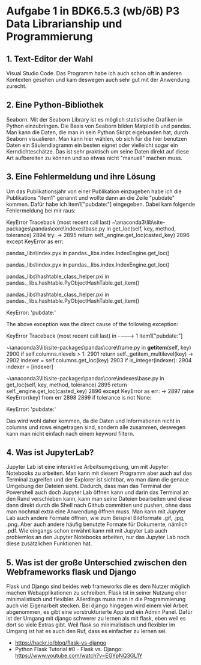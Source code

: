 # Aufgabe 1 in BDK6.5.3 (wb/öB) P3 Data Librarianship und Programmierung

## 1. Text-Editor der Wahl
Visual Studio Code. Das Programm habe ich auch schon oft in anderen Kontexten gesehen und kam deswegen auch sehr gut mit der Anwendung zurecht.

## 2. Eine Python-Bibliothek
Seaborn. Mit der Seaborn Library ist es möglich statistische Grafiken in Python einzubringen. Die Basis von Seaborn bilden Matplotlib und pandas. Man kann die Daten, die man in sein Python Skript eigebunden hat, durch Seaborn visualieren. Man kann hier wählen, ob sich für die hier benutzen Daten ein Säulendiagramm ein besten eignet oder vielleicht sogar ein Kerndichteschätze. Das ist sehr praktisch um seine Daten direkt auf diese Art aufbereiten zu können und so etwas nicht "manuell" machen muss.

## 3. Eine Fehlermeldung und ihre Lösung
Um das Publikationsjahr von einer Publikation einzugeben habe ich die Publikations "item1" genannt und wollte dann an die Zeile "pubdate" kommen. Dafür habe ich item1["pubdate:"] eingegeben. Dabei kam folgende Fehlermeldung bei mir raus:

KeyError                                  Traceback (most recent call last)
~\anaconda3\lib\site-packages\pandas\core\indexes\base.py in get_loc(self, key, method, tolerance)
   2894             try:
-> 2895                 return self._engine.get_loc(casted_key)
   2896             except KeyError as err:

pandas\_libs\index.pyx in pandas._libs.index.IndexEngine.get_loc()

pandas\_libs\index.pyx in pandas._libs.index.IndexEngine.get_loc()

pandas\_libs\hashtable_class_helper.pxi in pandas._libs.hashtable.PyObjectHashTable.get_item()

pandas\_libs\hashtable_class_helper.pxi in pandas._libs.hashtable.PyObjectHashTable.get_item()

KeyError: 'pubdate:'

The above exception was the direct cause of the following exception:

KeyError                                  Traceback (most recent call last)
<ipython-input-20-963d41b6f39a> in <module>
----> 1 item1["pubdate:"]

~\anaconda3\lib\site-packages\pandas\core\frame.py in __getitem__(self, key)
   2900             if self.columns.nlevels > 1:
   2901                 return self._getitem_multilevel(key)
-> 2902             indexer = self.columns.get_loc(key)
   2903             if is_integer(indexer):
   2904                 indexer = [indexer]

~\anaconda3\lib\site-packages\pandas\core\indexes\base.py in get_loc(self, key, method, tolerance)
   2895                 return self._engine.get_loc(casted_key)
   2896             except KeyError as err:
-> 2897                 raise KeyError(key) from err
   2898 
   2899         if tolerance is not None:

KeyError: 'pubdate:'

Das wird wohl daher kommen, da die Daten und Informationen nicht in columns und rows eingetragen sind, sondern alle zusammen, deswegen kann man nicht einfach nach einem keyword filtern.


## 4. Was ist JupyterLab?
Jupyter Lab ist eine interaktive Arbeitsumgebung, um mit Jupyter Notebooks zu arbeiten. Man kann mit diesem Programm aber auch auf das Terminal zugreifen und der Explorer ist sichtbar, wo man dann die genaue Umgebung der Dateien sieht. Dadurch, dass man das Terminal der Powershell auch doch Jupyter Lab öffnen kann und darin das Terminal an den Rand verschieben kann, kann man seine Dateien bearbeiten und diese dann direkt durch die Shell nach Github committen und pushen, ohne dass man nochmal extra eine Anwendung öffnen muss. Man kann mit Jupyter Lab auch andere Formate öffnen, wie zum Beispiel Bildformate .gif, .jpg, .png. Aber auch andere häufig benutzte Formate für Dokumente, nämlich .pdf. Wie eingangs schon erwähnt kann mit mit Jupyter Lab auch problemlos an den Jupyter Notebooks arbeiten, nur das Jupyter Lab noch diese zusätzlichen Funktionen hat.

## 5. Was ist der große Unterschied zwischen den Webframeworks flask und Django
Flask und Django sind beides web frameworks die es dem Nutzer möglich machen Webapplikationen zu schreiben. Flask ist in seiner Nutzung eher minimalistisch und flexibler. Allerdings muss man in die Programmierung auch viel Eigenarbeit stecken. Bei django hingegen wird einem viel Arbeit abgenommen, es gibt eine vorstrukturierte App und ein Admin Panel. Dafür ist der Umgang mit django schwerer zu lernen als mit flask, eben weil es dort so viele Extras gibt. Weil flask so minimalistisch und flexibler im Umgang ist hat es auch den Ruf, dass es einfacher zu lernen sei.

* https://hackr.io/blog/flask-vs-django
* Python Flask Tutorial #0 - Flask vs. Django: https://www.youtube.com/watch?v=EGYpNQ3GL1Y